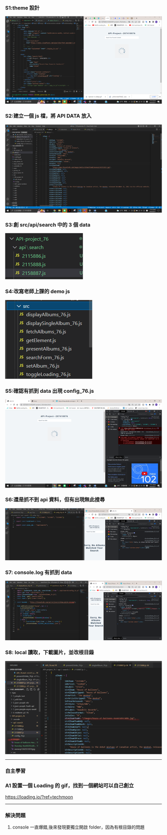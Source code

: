### S1:theme 設計

![](./s1.png)

### S2:建立一個 js 檔，將 API DATA 放入

![](./s2.png)

### S3:創 src/api/search 中的 3 個 data

![](./s3.png)

### S4:改寫老師上課的 demo js

![](./s4.png)

### S5:確認有抓到 data 出現 config_76.js

![](./s5.png)

### S6:還是抓不到 api 資料，但有出現無此搜尋

![](./s6.png)

### S7: console.log 有抓到 data

![](./s7.png)

### S8: local 讀取，下載圖片，並改根目錄

![](./s8.png)

---

### 自主學習

### A1 設置一個 Loading 的 gif，找到一個網站可以自己創立

https://loading.io/?ref=techmoon

---

### 解決問題

1. console 一直爆錯,後來發現要獨立開啟 folder，因為有根目錄的問題
